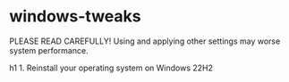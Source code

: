 # windows-tweaks
PLEASE READ CAREFULLY! Using and applying other settings may worse system performance.

h1 1. Reinstall your operating system on Windows 22H2
